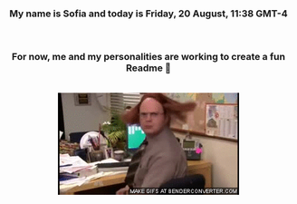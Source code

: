 


<div align="center">
<h3 >My name is Sofia and today is Friday, 20 August, 11:38 GMT-4</h3><br>
<h3 >For now, me and my personalities are working to create a fun Readme 👋
</h3><br>
<img src='img/dwight.gif' alt='working...'/>
</div>

